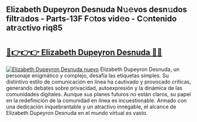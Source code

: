 ## Elizabeth Dupeyron Desnuda N𝚞𝚎vos desn𝚞dos filtr𝚊dos - Parts-13F F𝚘tos vid𝚎o - C𝚘ntenido atr𝚊ctivo riq85

# <h2><a href="http://mbbi5e.tromn.icu/?c=Elizabeth+Dupeyron+Desnuda">🔗👉👉👉 Elizabeth Dupeyron Desnuda 🔗🔗</a></h2>

[![Elizabeth Dupeyron Desnuda nuevo](https://i.imgur.com/pEAQMta.gif)](http://mbbi5e.tromn.icu/?c=Elizabeth+Dupeyron+Desnuda)
Elizabeth Dupeyron Desnuda, un personaje enigmático y complejo, desafía las etiquetas simples. Su distintivo estilo de comunicación en línea ha cautivado y provocado críticas, generando debates sobre privacidad, autoexpresión y la dinámica de las comunidades digitales. Aunque sus planes futuros no están claros, su papel en la redefinición de la comunidad en línea es incuestionable. Armado con una dedicación inquebrantable y un atractivo innegable, el alcance de Elizabeth Dupeyron Desnuda en el mundo virtual es vasto.
